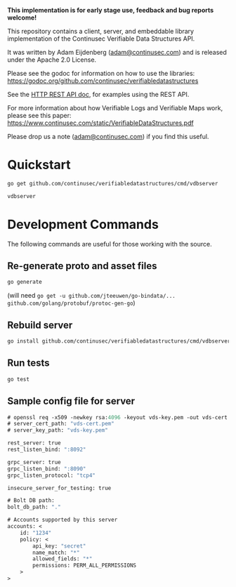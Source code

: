 **This implementation is for early stage use, feedback and bug reports welcome!**

This repository contains a client, server, and embeddable library implementation of the Continusec Verifiable Data Structures API.

It was written by Adam Eijdenberg (<adam@continusec.com>) and is released under the Apache 2.0 License.

Please see the godoc for information on how to use the libraries: <https://godoc.org/github.com/continusec/verifiabledatastructures>

See the [HTTP REST API doc](./doc/REST-API.md), for examples using the REST API.

For more information about how Verifiable Logs and Verifiable Maps work, please see this paper: <https://www.continusec.com/static/VerifiableDataStructures.pdf>

Please drop us a note (<adam@continusec.com>) if you find this useful.

# Quickstart

```bash
go get github.com/continusec/verifiabledatastructures/cmd/vdbserver
```

```bash
vdbserver
```

# Development Commands

The following commands are useful for those working with the source.

## Re-generate proto and asset files

```bash
go generate
```

(will need `go get -u github.com/jteeuwen/go-bindata/... github.com/golang/protobuf/protoc-gen-go`)

## Rebuild server

```bash
go install github.com/continusec/verifiabledatastructures/cmd/vdbserver
```

## Run tests

```bash
go test
```

## Sample config file for server

```proto
# openssl req -x509 -newkey rsa:4096 -keyout vds-key.pem -out vds-cert.pem -days 3600 -nodes -subj '/CN=localhost' -batch
# server_cert_path: "vds-cert.pem"
# server_key_path: "vds-key.pem"

rest_server: true
rest_listen_bind: ":8092"

grpc_server: true
grpc_listen_bind: ":8090"
grpc_listen_protocol: "tcp4"

insecure_server_for_testing: true

# Bolt DB path:
bolt_db_path: "."

# Accounts supported by this server
accounts: <
    id: "1234"
    policy: <
        api_key: "secret"
        name_match: "*"
        allowed_fields: "*"
        permissions: PERM_ALL_PERMISSIONS
    >
>
```